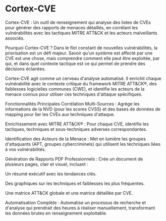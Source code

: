 # Cortex-CVE
Cortex-CVE : Un outil de renseignement qui analyse des listes de CVEs pour générer des rapports de menaces détaillés, en corrélant les vulnérabilités avec les tactiques MITRE ATT&CK et les acteurs malveillants associés.


Pourquoi Cortex-CVE ?
Dans le flot constant de nouvelles vulnérabilités, la priorisation est un défi majeur. Savoir qu'un système est affecté par une CVE est une chose, mais comprendre comment elle peut être exploitée, par qui, et dans quel contexte tactique est ce qui permet de prendre des décisions éclairées.

Cortex-CVE agit comme un cerveau d'analyse automatisé. Il enrichit chaque vulnérabilité avec le contexte critique du framework MITRE ATT&CK®, des faiblesses logicielles communes (CWE), et identifie les acteurs de la menace connus pour utiliser ces techniques d'attaque spécifiques.

Fonctionnalités Principales 
Corrélation Multi-Sources : Agrège les informations de la NVD (pour les scores CVSS) et des bases de données de mapping pour lier les CVEs aux techniques d'attaque.

Enrichissement avec MITRE ATT&CK® : Pour chaque CVE, identifie les tactiques, techniques et sous-techniques adverses correspondantes.

Identification des Acteurs de la Menace : Met en lumière les groupes d'attaquants (APT, groupes cybercriminels) qui utilisent les techniques liées à vos vulnérabilités.

Génération de Rapports PDF Professionnels : Crée un document de plusieurs pages, clair et visuel, incluant :

Un résumé exécutif avec les tendances clés.

Des graphiques sur les techniques et faiblesses les plus fréquentes.

Une matrice ATT&CK globale et une matrice détaillée par CVE.

Automatisation Complète : Automatise un processus de recherche et d'analyse qui prendrait des heures à réaliser manuellement, transformant les données brutes en renseignement exploitable.
